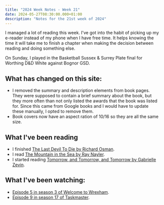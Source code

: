 ```yaml
---
title: "2024 Week Notes - Week 21"
date: 2024-05-27T08:30:00.000+01:00
description: "Notes for the 21st week of 2024"
---
```


I managed a lot of reading this week. I've got into the habit of picking up my e-reader instead of my phone when I have free time. It helps knowing the time it will take me to finish a chapter when making the decision between reading and doing something else.



On Sunday, I played in the Basketball Sussex & Surrey Plate final for Worthing D&D White against Bognor GSD.

## What has changed on this site:

- I removed the summary and description elements from book pages. They were supposed to contain a brief summary about the book, but they more often than not only listed the awards that the book was listed for. Since this came from Google books and I would have to update these manually, I opted to remove them.
- Book covers now have an aspect ration of 10/16 so they are all the same size.

## What I've been reading

- I finished [The Last Devil To Die by Richard Osman](/reading/9780241992418/).
- I read [The Mountain in the Sea by Ray Nayler](/reading/9781399600491/).
- I started reading [Tomorrow, and Tomorrow, and Tomorrow by Gabrielle Zevin](/reading#now).

## What I've been watching:

- [Episode 5 in season 3 of Welcome to Wrexham](https://www.themoviedb.org/tv/126929/season/3/episode/5).
- [Episode 9 in season 17 of Taskmaster](https://www.themoviedb.org/tv/63404/season/17/episode/9).